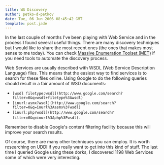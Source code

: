 ```yaml
---
title: WS Discovery
author: petko-d-petkov
date: Tue, 06 Jun 2006 08:45:42 GMT
template: post.jade
---
```


In the last couple of months I've been playing with Web Service and in the process I found several useful things. There are many discovery techniques but I would like to share the most recent ones (the ones that makes most sense to me today). You can check [Massive Enumeration Toolset (MET)](/blog/met) if you need tools to automate the discovery process.

Web Services are usually described with WSDL (Web Service Description Language) files. This means that the easiest way to find services is to search for these files online. Using Google to do the following queries should result in a fair amount of WSD documents:

* `[wsdl filetype:wsdl](http://www.google.com/search?filter=0&q=wsdl+filetype%3Awsdl)`
* `[inurl:asmx?wsdl](http://www.google.com/search?filter=0&q=inurl%3Aasmx%3Fwsdl)`
* `[inurl:php?wsdl](http://www.google.com/search?filter=0&q=inurl%3Aphp%3Fwsdl)`.

Remember to disable Google's content filtering facility because this will improve your search results.

Of course, there are many other techniques you can employ. It is worth researching on UDDI if you really want to get into this kind of stuff. The last time I queried Google using these dorks, I discovered 1198 Web Services some of which were very interesting.
